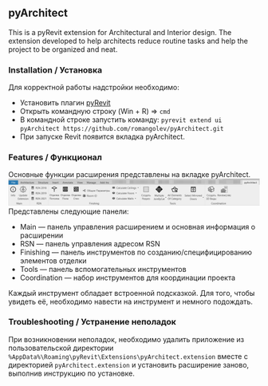 ## pyArchitect
This is a pyRevit extension for Architectural and Interior design.
The extension developed to help architects reduce routine tasks and help
the project to be organized and neat.

### Installation / Установка

Для корректной работы надстройки необходимо:
  * Установить плагин [pyRevit](https://github.com/eirannejad/pyRevit/releases)
  * Открыть командную строку (Win + R) => `cmd`
  * В командной строке запустить команду:
   `pyrevit extend ui pyArchitect https://github.com/romangolev/pyArchitect.git`
  * При запуске Revit появится вкладка pyArchitect.

### Features / Функционал

Основные функции расширения представлены на вкладке pyArchitect.
![ribbon logo](/docs/static/ribbon.png)
Представлены следующие панели:
* Main — панель управления расширением и основная информация о расширении
* RSN — панель управления адресом RSN
* Finishing — панель инструментов по созданию/специфицированию элементов отделки
* Tools — панель вспомогательных инструментов
* Coordination — набор инструментов для координации проекта

Каждый инструмент обладает встроенной подсказкой. Для того, чтобы увидеть её, необходимо навести на инструмент и немного подождать.


### Troubleshooting / Устранение неполадок

При возникновении неполадок, необходимо удалить приложение из пользовательской директории `%AppData%\Roaming\pyRevit\Extensions\pyArchitect.extension` вместе с директорией `pyArchitect.extension` и установить расширение заново, выполнив инструкцию по установке.
